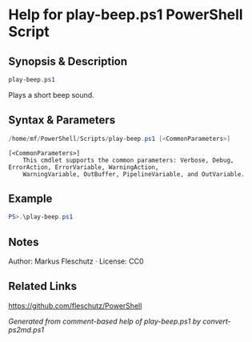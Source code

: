 # Help for play-beep.ps1 PowerShell Script

## Synopsis & Description
```powershell
play-beep.ps1
```

Plays a short beep sound.

## Syntax & Parameters
```powershell
/home/mf/PowerShell/Scripts/play-beep.ps1 [<CommonParameters>]
```

```
[<CommonParameters>]
    This cmdlet supports the common parameters: Verbose, Debug, ErrorAction, ErrorVariable, WarningAction, 
    WarningVariable, OutBuffer, PipelineVariable, and OutVariable.
```

## Example
```powershell
PS>.\play-beep.ps1
```


## Notes
Author: Markus Fleschutz · License: CC0

## Related Links
https://github.com/fleschutz/PowerShell

*Generated from comment-based help of play-beep.ps1 by convert-ps2md.ps1*
